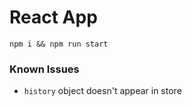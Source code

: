 React App
====

`npm i && npm run start`

### Known Issues
 * `history` object doesn't appear in store
